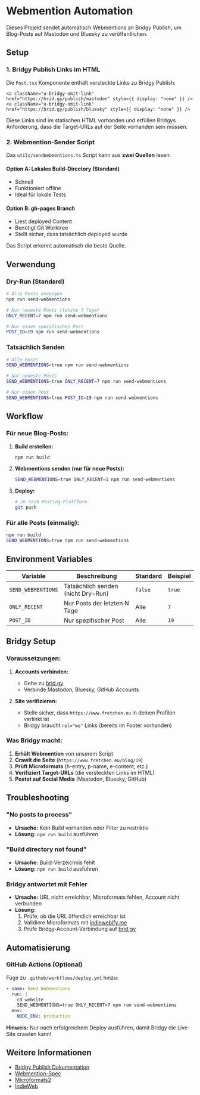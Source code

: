 # Webmention Automation

Dieses Projekt sendet automatisch Webmentions an Bridgy Publish, um Blog-Posts auf Mastodon und Bluesky zu veröffentlichen.

## Setup

### 1. Bridgy Publish Links im HTML

Die `Post.tsx` Komponente enthält versteckte Links zu Bridgy Publish:

```tsx
<a className="u-bridgy-omit-link" href="https://brid.gy/publish/mastodon" style={{ display: "none" }} />
<a className="u-bridgy-omit-link" href="https://brid.gy/publish/bluesky" style={{ display: "none" }} />
```

Diese Links sind im statischen HTML vorhanden und erfüllen Bridgys Anforderung, dass die Target-URLs auf der Seite vorhanden sein müssen.

### 2. Webmention-Sender Script

Das `utils/sendWebmentions.ts` Script kann aus **zwei Quellen** lesen:

#### **Option A: Lokales Build-Directory** (Standard)
- Schnell
- Funktioniert offline
- Ideal für lokale Tests

#### **Option B: gh-pages Branch**
- Liest deployed Content
- Benötigt Git Worktree
- Stellt sicher, dass tatsächlich deployed wurde

Das Script erkennt automatisch die beste Quelle.

## Verwendung

### Dry-Run (Standard)

```bash
# Alle Posts anzeigen
npm run send-webmentions

# Nur neueste Posts (letzte 7 Tage)
ONLY_RECENT=7 npm run send-webmentions

# Nur einen spezifischen Post
POST_ID=19 npm run send-webmentions
```

### Tatsächlich Senden

```bash
# Alle Posts
SEND_WEBMENTIONS=true npm run send-webmentions

# Nur neueste Posts
SEND_WEBMENTIONS=true ONLY_RECENT=7 npm run send-webmentions

# Nur einen Post
SEND_WEBMENTIONS=true POST_ID=19 npm run send-webmentions
```

## Workflow

### Für neue Blog-Posts:

1. **Build erstellen:**
   ```bash
   npm run build
   ```

2. **Webmentions senden (nur für neue Posts):**
   ```bash
   SEND_WEBMENTIONS=true ONLY_RECENT=1 npm run send-webmentions
   ```

3. **Deploy:**
   ```bash
   # Je nach Hosting-Plattform
   git push
   ```

### Für alle Posts (einmalig):

```bash
npm run build
SEND_WEBMENTIONS=true npm run send-webmentions
```

## Environment Variables

| Variable | Beschreibung | Standard | Beispiel |
|----------|--------------|----------|----------|
| `SEND_WEBMENTIONS` | Tatsächlich senden (nicht Dry-Run) | `false` | `true` |
| `ONLY_RECENT` | Nur Posts der letzten N Tage | Alle | `7` |
| `POST_ID` | Nur spezifischer Post | Alle | `19` |

## Bridgy Setup

### Voraussetzungen:

1. **Accounts verbinden:**
   - Gehe zu [brid.gy](https://brid.gy)
   - Verbinde Mastodon, Bluesky, GitHub Accounts

2. **Site verifizieren:**
   - Stelle sicher, dass `https://www.fretchen.eu` in deinen Profilen verlinkt ist
   - Bridgy braucht `rel="me"` Links (bereits im Footer vorhanden)

### Was Bridgy macht:

1. **Erhält Webmention** von unserem Script
2. **Crawlt die Seite** (`https://www.fretchen.eu/blog/19`)
3. **Prüft Microformats** (h-entry, p-name, e-content, etc.)
4. **Verifiziert Target-URLs** (die versteckten Links im HTML)
5. **Postet auf Social Media** (Mastodon, Bluesky, GitHub)

## Troubleshooting

### "No posts to process"

- **Ursache:** Kein Build vorhanden oder Filter zu restriktiv
- **Lösung:** `npm run build` ausführen

### "Build directory not found"

- **Ursache:** Build-Verzeichnis fehlt
- **Lösung:** `npm run build` ausführen

### Bridgy antwortet mit Fehler

- **Ursache:** URL nicht erreichbar, Microformats fehlen, Account nicht verbunden
- **Lösung:** 
  1. Prüfe, ob die URL öffentlich erreichbar ist
  2. Validiere Microformats mit [indiewebify.me](https://indiewebify.me)
  3. Prüfe Bridgy-Account-Verbindung auf [brid.gy](https://brid.gy)

## Automatisierung

### GitHub Actions (Optional)

Füge zu `.github/workflows/deploy.yml` hinzu:

```yaml
- name: Send Webmentions
  run: |
    cd website
    SEND_WEBMENTIONS=true ONLY_RECENT=7 npm run send-webmentions
  env:
    NODE_ENV: production
```

**Hinweis:** Nur nach erfolgreichem Deploy ausführen, damit Bridgy die Live-Site crawlen kann!

## Weitere Informationen

- [Bridgy Publish Dokumentation](https://brid.gy/about#publish)
- [Webmention-Spec](https://www.w3.org/TR/webmention/)
- [Microformats2](https://microformats.org/wiki/microformats2)
- [IndieWeb](https://indieweb.org/)
